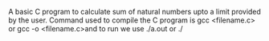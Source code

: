A basic C program to calculate sum of natural numbers upto a limit provided by the user.
Command used to compile the C program is gcc <filename.c> or gcc -o <binary file name> <filename.c>and to run we use ./a.out or ./<binary file name>

